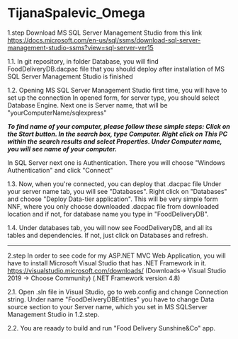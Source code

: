 # TijanaSpalevic_Omega
1.step
Download MS SQL Server Management Studio from this link
https://docs.microsoft.com/en-us/sql/ssms/download-sql-server-management-studio-ssms?view=sql-server-ver15

1.1.
In git repository, in folder Database, you will find FoodDeliveryDB.dacpac file that you should deploy after installation of MS SQL Server Management Studio is finished

1.2.
Opening MS SQL Server Management Studio first time, you will have to set up the connection
In opened form, for server type, you should select Database Engine.
Next one is Server name, that will be "yourComputerName/sqlexpress"

***To find name of your computer, please follow these simple steps: Click on the Start button. In the search box, type Computer. Right click on This PC within the search results and select Properties. 
Under Computer name, you will see name of your computer.***

In SQL Server next one is Authentication. There you will choose "Windows Authentication" and click "Connect"

1.3.
Now, when you're connected, you can deploy that .dacpac file
Under your server name tab, you will see "Databases". Right click on "Databases" and choose "Deploy Data-tier application".
This will be very simple form NNF, where you only choose downloaded .dacpac file from downloaded location and if not, for database name you type in "FoodDeliveryDB".

1.4.
Under databases tab, you will now see FoodDeliveryDB, and all its tables and dependencies. If not, just click on Databases and refresh.

-----------------------------------------------------------------------------------------------------------------------------------------------------------------
2.step
In order to see code for my ASP.NET MVC Web Application, you will have to install Microsoft Visual Studio that has .NET Framework in it.
https://visualstudio.microsoft.com/downloads/
(Downloads-> Visual Studio 2019 -> Choose Community)
(.NET Framework version 4.8)

2.1.
Open .sln file in Visual Studio, go to web.config and change Connection string.
Under name "FoodDeliveryDBEntities" you have to change Data source section to your Server name, which you set in MS SQLServer Management Studio in 1.2.step.

2.2.
You are reaady to build and run "Food Delivery Sunshine&Co" app.
